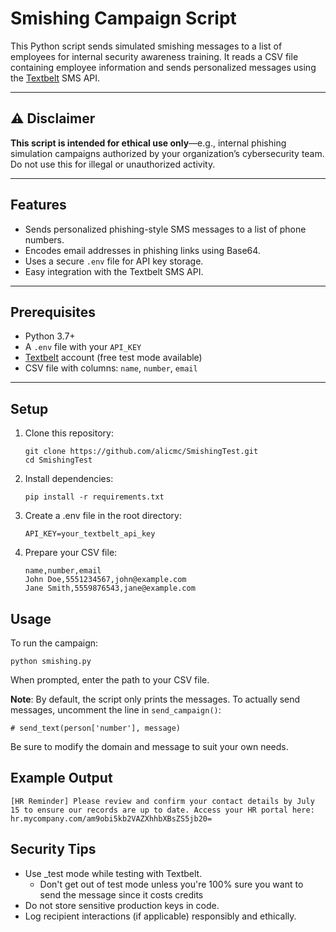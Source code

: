 # Smishing Campaign Script

This Python script sends simulated smishing messages to a list of employees for internal security awareness training. It reads a CSV file containing employee information and sends personalized messages using the [Textbelt](https://textbelt.com) SMS API.

---

## ⚠️ Disclaimer

**This script is intended for ethical use only**—e.g., internal phishing simulation campaigns authorized by your organization’s cybersecurity team. Do not use this for illegal or unauthorized activity.

---

## Features

- Sends personalized phishing-style SMS messages to a list of phone numbers.
- Encodes email addresses in phishing links using Base64.
- Uses a secure `.env` file for API key storage.
- Easy integration with the Textbelt SMS API.

---

## Prerequisites

- Python 3.7+
- A `.env` file with your `API_KEY`
- [Textbelt](https://textbelt.com) account (free test mode available)
- CSV file with columns: `name`, `number`, `email`

---

## Setup

1. Clone this repository:
   ```
   git clone https://github.com/alicmc/SmishingTest.git
   cd SmishingTest
   ```
2. Install dependencies:
    ```
    pip install -r requirements.txt
    ```
3. Create a .env file in the root directory:
    ```
    API_KEY=your_textbelt_api_key
    ```
4. Prepare your CSV file:
    ```
    name,number,email
    John Doe,5551234567,john@example.com
    Jane Smith,5559876543,jane@example.com
    ```

## Usage

To run the campaign:
```
python smishing.py
```
When prompted, enter the path to your CSV file.

**Note**: By default, the script only prints the messages. To actually send messages, uncomment the line in `send_campaign()`:
```
# send_text(person['number'], message)
```
Be sure to modify the domain and message to suit your own needs.

## Example Output

```
[HR Reminder] Please review and confirm your contact details by July 15 to ensure our records are up to date. Access your HR portal here: hr.mycompany.com/am9obi5kb2VAZXhhbXBsZS5jb20=
```

## Security Tips

* Use _test mode while testing with Textbelt.
    * Don't get out of test mode unless you're 100% sure you want to send the message since it costs credits
* Do not store sensitive production keys in code.
* Log recipient interactions (if applicable) responsibly and ethically.